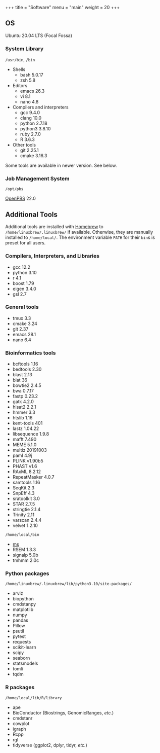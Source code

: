 +++
title = "Software"
menu = "main"
weight = 20
+++

## OS

Ubuntu 20.04 LTS (Focal Fossa)

### System Library

`/usr/bin`, `/bin`

- Shells
    - bash 5.0.17
    - zsh 5.8
- Editors
    - emacs 26.3
    - vi 8.1
    - nano 4.8
- Compilers and interpreters
    - gcc 9.4.0
    - clang 10.0
    - python 2.7.18
    - python3 3.8.10
    - ruby 2.7.0
    - R 3.6.3
- Other tools
    - git 2.25.1
    - cmake 3.16.3

Some tools are available in newer version. See below.

### Job Management System

`/opt/pbs`

[OpenPBS](https://github.com/openpbs/openpbs) 22.0


## Additional Tools

Additional tools are installed with [Homebrew](https://docs.brew.sh/)
to `/home/linuxbrew/.linuxbrew/` if available.
Otherwise, they are manually installed to `/home/local/`.
The environment variable `PATH` for their `bin`s is preset for all users.

### Compilers, Interpreters, and Libraries

- gcc 12.2
- python 3.10
- r 4.1
- boost 1.79
- eigen 3.4.0
- gsl 2.7

### General tools

- tmux 3.3
- cmake 3.24
- git 2.37
- emacs 28.1
- nano 6.4

### Bioinformatics tools

- bcftools 1.16
- bedtools 2.30
- blast 2.13
- blat 36
- bowtie2 2.4.5
- bwa 0.7.17
- fastp 0.23.2
- gatk 4.2.0
- hisat2 2.2.1
- hmmer 3.3
- htslib 1.16
- kent-tools 401
- lastz 1.04.22
- libsequence 1.9.8
- mafft 7.490
- MEME 5.1.0
- multiz 20191003
- paml 4.9j
- PLINK v1.90b5
- PHAST v1.6
- RAxML 8.2.12
- RepeatMasker 4.0.7
- samtools 1.16
- SeqKit 2.3
- SnpEff 4.3
- sratoolkit 3.0
- STAR 2.7.5
- stringtie 2.1.4
- Trinity 2.11
- varscan 2.4.4
- velvet 1.2.10

`/home/local/bin`

- [ms](http://home.uchicago.edu/~rhudson1/source/mksamples.html)
- RSEM 1.3.3
- signalp 5.0b
- tmhmm 2.0c


### Python packages

`/home/linuxbrew/.linuxbrew/lib/python3.10/site-packages/`

- arviz
- biopython
- cmdstanpy
- matplotlib
- numpy
- pandas
- Pillow
- psutil
- pytest
- requests
- scikit-learn
- scipy
- seaborn
- statsmodels
- tomli
- tqdm


### R packages

`/home/local/lib/R/library`

- ape
- BioConductor (Biostrings, GenomicRanges, *etc.*)
- cmdstanr
- cowplot
- igraph
- Rcpp
- rgl
- tidyverse (ggplot2, dplyr, tidyr, *etc.*)
